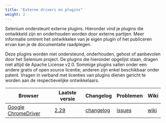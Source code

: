```yaml
---
title: "Externe drivers en plugins"
weight: 2
---
```


Selenium ondersteunt externe plugins. Hieronder vind je plugins die ontwikkeld
zijn en onderhouden worden door externe partijen. Meer informatie omtrent
het ontwikkelen van je eigen plugin of het publiceren ervan kan je de documentatie
raadplegen.

Deze plugins worden niet ondersteund, onderhouden, gehost of aanbevolen door
het Selenium project. De plugins die hieronder opgelijst staan, dragen niet altijd
de Apache License v2.0. Sommige plugins vallen onder een andere gratis of open source
licentie; anderen zijn enkel beschikbaar onder patent. Vragen in verband met licenties
van plugins dienen gericht te worden aan de respectievelijke ontwikkelaars.

| Browser | Laatste versie | Changelog | Problemen | Wiki |
| -------- | ---------- | ---------- | ---------- | ---------- |
| [Google ChromeDriver](//sites.google.com/a/chromium.org/chromedriver/) | [2.29](//chromedriver.storage.googleapis.com/index.html) |  [changelog](//chromedriver.storage.googleapis.com/2.29/notes.txt) | [issues](//bugs.chromium.org/p/chromedriver/issues/list) | [wiki](//github.com/SeleniumHQ/selenium/wiki/ChromeDriver)

